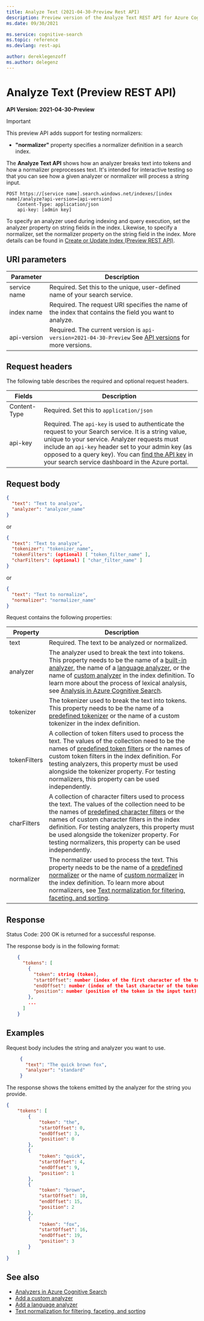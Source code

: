 ```yaml
---
title: Analyze Text (2021-04-30-Preview Rest API)
description: Preview version of the Analyze Text REST API for Azure Cognitive Search.
ms.date: 09/30/2021

ms.service: cognitive-search
ms.topic: reference
ms.devlang: rest-api

author: dereklegenzoff
ms.author: delegenz
---
```

# Analyze Text (Preview REST API)

**API Version: 2021-04-30-Preview**

> [!Important]
> This preview API adds support for testing normalizers:
> + **"normalizer"** property specifies a normalizer definition in a search index.

<!-- > [!Important]
> The Analyze Text API is now extended to support testing normalizers which preprocess content for filterable, facetable, or sortable fields. -->

The **Analyze Text API** shows how an analyzer breaks text into tokens and how a normalizer preprocesses text. It's intended for interactive testing so that you can see how a given analyzer or normalizer will process a string input.

```http
POST https://[service name].search.windows.net/indexes/[index name]/analyze?api-version=[api-version]
    Content-Type: application/json
    api-key: [admin key]
```

To specify an analyzer used during indexing and query execution, set the analyzer property on string fields in the index. Likewise, to specify a normalizer, set the normalizer property on the string field in the index. More details can be found in [Create or Update Index (Preview REST API)](create-or-update-index.md).

## URI parameters

| Parameter	  | Description  | 
|-------------|--------------|
| service name | Required. Set this to the unique, user-defined name of your search service. |
| index name  | Required. The request URI specifies the name of the index that contains the field you want to analyze.   |
| api-version | Required. The current version is `api-version=2021-04-30-Preview` See [API versions](../search-service-api-versions.md) for more versions. |

## Request headers

The following table describes the required and optional request headers.  

|Fields              |Description      |  
|--------------------|-----------------|  
|Content-Type|Required. Set this to `application/json`|  
|api-key|Required. The `api-key` is used to authenticate the request to your Search service. It is a string value, unique to your service. Analyzer requests must include an `api-key` header set to your admin key (as opposed to a query key). You can [find the API key](/azure/search/search-security-api-keys#find-existing-keys) in your search service dashboard in the Azure portal.|  

## Request body

```json
{
  "text": "Text to analyze",
  "analyzer": "analyzer_name"
}
```
 
or

```json
{
  "text": "Text to analyze",
  "tokenizer": "tokenizer_name",
  "tokenFilters": (optional) [ "token_filter_name" ],
  "charFilters": (optional) [ "char_filter_name" ]
}
``` 

or

```json
{
  "text": "Text to normalize",
  "normalizer": "normalizer_name"
}
```

Request contains the following properties:

| Property	  | Description  | 
|-------------|--------------|
| text | Required. The text to be analyzed or normalized. |
| analyzer  | The analyzer used to break the text into tokens. This property needs to be the name of a [built-in analyzer](/azure/search/index-add-custom-analyzers#built-in-analyzers), the name of a [language analyzer](/azure/search/index-add-language-analyzers#supported-language-analyzers), or the name of [custom analyzer](/azure/search/index-add-custom-analyzers#create-a-custom-analyzer) in the index definition. To learn more about the process of lexical analysis, see [Analysis in Azure Cognitive Search](https://aka.ms/azsanalysis).|
| tokenizer | The tokenizer used to break the text into tokens. This property needs to be the name of a [predefined tokenizer](/azure/search/index-add-custom-analyzers#tokenizers) or the name of a custom tokenizer in the index definition.|
| tokenFilters | A collection of token filters used to process the text. The values of the collection need to be the names of [predefined token filters](/azure/search/index-add-custom-analyzers#token-filters) or the names of custom token filters in the index definition. For testing analyzers, this property must be used alongside the tokenizer property. For testing normalizers, this property can be used independently.|
| charFilters | A collection of character filters used to process the text. The values of the collection need to be the names of [predefined character filters](/azure/search/index-add-custom-analyzers#character-filters) or the names of custom character filters in the index definition. For testing analyzers, this property must be used alongside the tokenizer property. For testing normalizers, this property can be used independently.|
| normalizer | The normalizer used to process the text. This property needs to be the name of a [predefined normalizer](/azure/search/search-normalizers#predefined-normalizers) or the name of [custom normalizer](/azure/search/search-normalizers#custom-normalizer-example) in the index definition. To learn more about normalizers, see [Text normalization for filtering, faceting, and sorting](/azure/search/search-normalizers.md). |

## Response  

Status Code: 200 OK is returned for a successful response.

The response body is in the following format:

```json
    {
      "tokens": [
        {
          "token": string (token),
          "startOffset": number (index of the first character of the token),
          "endOffset": number (index of the last character of the token),
          "position": number (position of the token in the input text)
        },
        ...
      ]
    }
 ```

## Examples

Request body includes the string and analyzer you want to use.

```json
     {
       "text": "The quick brown fox",
       "analyzer": "standard"
     }
```

The response shows the tokens emitted by the analyzer for the string you provide.

```json
{
    "tokens": [
        {
            "token": "the",
            "startOffset": 0,
            "endOffset": 3,
            "position": 0
        },
        {
            "token": "quick",
            "startOffset": 4,
            "endOffset": 9,
            "position": 1
        },
        {
            "token": "brown",
            "startOffset": 10,
            "endOffset": 15,
            "position": 2
        },
        {
            "token": "fox",
            "startOffset": 16,
            "endOffset": 19,
            "position": 3
        }
    ]
}
```

## See also  

+ [Analyzers in Azure Cognitive Search](/azure/search/search-analyzers)  
+ [Add a custom analyzer](/azure/search/index-add-custom-analyzers)  
+ [Add a language analyzer](/azure/search/index-add-language-analyzers) 
+ [Text normalization for filtering, faceting, and sorting](/azure/search/search-normalizers) 

